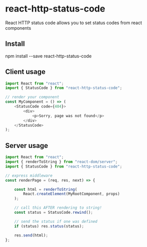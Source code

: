 # react-http-status-code

React HTTP status code allows you to set status codes from react components

## Install
npm install --save react-http-status-code

## Client usage
```javascript
import React from "react";
import { StatusCode } from "react-http-status-code";

// render your component
const MyComponent = () => (
    <StatusCode code={404}>
        <div>
            <p>Sorry, page was not found</p>
        </div>
    </StatusCode>   
);
```

## Server usage
```javascript
import React from "react";
import { renderToString } from "react-dom/server";
import { StatusCode } from "react-http-status-code";

// express middleware
const renderPage = (req, res, next) => {

    const html = renderToString(
        React.createElement(MyRootComponent, props)
    );

    // call this AFTER rendering to string!
    const status = StatusCode.rewind();

    // send the status if one was defined
    if (status) res.status(status);

    res.send(html);
};
```
